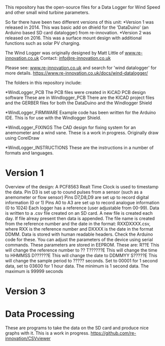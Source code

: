This repository has the open-source files for a Data Logger for Wind Speed and other small wind turbine parameters.

So far there have been two different versions of this unit:
*Version 1 was released in 2014. This was basic add on dhield for the 'DataDuino' (an Arduino based SD card datalogger) from re-innovation.
*Version 2 was released on 2016. This was a surface mount design with additional functions such as solar PV charging.

The Wind Logger was originally designed by Matt Little of www.re-innovation.co.uk
Contact: info@re-innovation.co.uk

Please see: www.re-innovation.co.uk and search for 'wind datalogger' for more details.
https://www.re-innovation.co.uk/docs/wind-datalogger/

The folders in this repository include:
	
*WindLogger_PCB
The PCB files were created in KiCAD PCB design software
These are in Windlogger_PCB
There are the KICAD project files and the GERBER files for both the DataDuino and the Windlogger Shield	

*WindLogger_FIRMWARE
Example code has been written for the Arduino IDE.
This is for use with the Windlogger Shield.	

*WindLogger_FIXINGS
The CAD design for fixing system for an anemometer and a wind vane.
These is a work in progress. Originally draw using CorelDraw
	
*WindLogger_INSTRUCTIONS
These are the instructions in a number of formats and languages.

# Version 1
Overview of the design:
  A PCF8563 Realt Time Clock is used to timestamp the data.
  Pin D3 is set up to cound pulses from a sensor (such as a anemometer or flow sensor)
  Pins D7,D8,D9 are set up to record digital information (0 or 1)
  Pins A0 to A3 are set up to record analogue information (0 to 1024)
  Each logger has a reference (user adjustable from 00-99).
  Data is written to a .csv file created on an SD card.
  A new file is created each day. If file alreay present then data is appended.
  The file name is created from the reference number and the date in the format:
  RXXDXXXX.csv, where RXX is the reference number and DXXXX is the date in the format DDMM. 
  Data is stored with human readable headers. Check the Arduino code for these.
  You can adjust the parameters of the device using serial commands. These parameters are stored in EEPROM.
  These are:
  R??E
  This will change the reference number to ??
  T??????E
  This will change the time to HHMMSS
  D??????E
  This will change the date to DDMMYY
  S?????E
  This will change the sample period to ????? seconds. Set to 00001 for 1 second data, set to 03600 for 1 hour data.
  The minimum is 1 second data. The maximum is 99999 seconds

 # Version 3
 

#  Data Processing
These are programs to take the data on the SD card and produce nice graphs with it.
This is a work in progress.
https://github.com/re-innovation/CSVviewer

 
